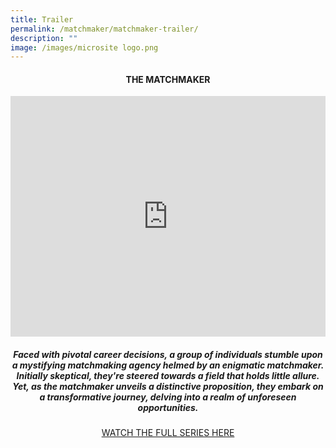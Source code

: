 ```yaml
---
title: Trailer
permalink: /matchmaker/matchmaker-trailer/
description: ""
image: /images/microsite logo.png
---
```

#### <p></p><center>THE MATCHMAKER</center><p></p>

<iframe allowfullscreen="" allow="accelerometer; autoplay; clipboard-write; encrypted-media; gyroscope; picture-in-picture; web-share" frameborder="0" title="YouTube video player" src="https://www.youtube.com/embed/1rbu6PWARtw?si=dDuz8BSxvPsLGLPx" height="385" width="100%"></iframe>

##### <p></p><center>Faced with pivotal career decisions, a group of individuals stumble upon a mystifying matchmaking agency helmed by an enigmatic matchmaker. Initially skeptical, they're steered towards a field that holds little allure. Yet, as the matchmaker unveils a distinctive proposition, they embark on a transformative journey, delving into a realm of unforeseen opportunities.</center><p></p>
	
[<p></p><center>WATCH THE FULL SERIES HERE</center><p>]()</p>